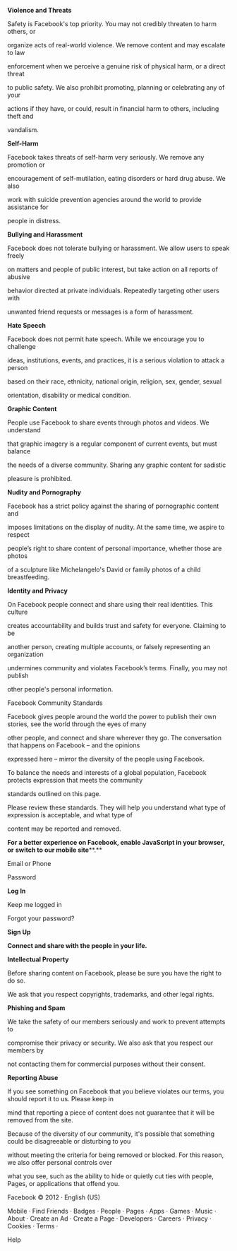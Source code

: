 **Violence and Threats**

Safety is Facebook's top priority. You may not credibly threaten to harm others, or

organize acts of real-world violence. We remove content and may escalate to law

enforcement when we perceive a genuine risk of physical harm, or a direct threat

to public safety. We also prohibit promoting, planning or celebrating any of your

actions if they have, or could, result in financial harm to others, including theft and

vandalism.

**Self-Harm**

Facebook takes threats of self-harm very seriously. We remove any promotion or

encouragement of self-mutilation, eating disorders or hard drug abuse. We also

work with suicide prevention agencies around the world to provide assistance for

people in distress.

**Bullying and Harassment**

Facebook does not tolerate bullying or harassment. We allow users to speak freely

on matters and people of public interest, but take action on all reports of abusive

behavior directed at private individuals. Repeatedly targeting other users with

unwanted friend requests or messages is a form of harassment.

**Hate Speech**

Facebook does not permit hate speech. While we encourage you to challenge

ideas, institutions, events, and practices, it is a serious violation to attack a person

based on their race, ethnicity, national origin, religion, sex, gender, sexual

orientation, disability or medical condition.

**Graphic Content**

People use Facebook to share events through photos and videos. We understand

that graphic imagery is a regular component of current events, but must balance

the needs of a diverse community. Sharing any graphic content for sadistic

pleasure is prohibited.

**Nudity and Pornography**

Facebook has a strict policy against the sharing of pornographic content and

imposes limitations on the display of nudity. At the same time, we aspire to respect

people’s right to share content of personal importance, whether those are photos

of a sculpture like Michelangelo's David or family photos of a child breastfeeding.

**Identity and Privacy**

On Facebook people connect and share using their real identities. This culture

creates accountability and builds trust and safety for everyone. Claiming to be

another person, creating multiple accounts, or falsely representing an organization

undermines community and violates Facebook’s terms. Finally, you may not publish

other people's personal information.

Facebook Community Standards

Facebook gives people around the world the power to publish their own stories, see the world through the eyes of many

other people, and connect and share wherever they go. The conversation that happens on Facebook – and the opinions

expressed here – mirror the diversity of the people using Facebook. 

To balance the needs and interests of a global population, Facebook protects expression that meets the community

standards outlined on this page. 

Please review these standards. They will help you understand what type of expression is acceptable, and what type of

content may be reported and removed.

**For a better experience on Facebook, enable JavaScript in your browser, or** **switch to our mobile site****.**

Email or Phone

Password

**Log In**

Keep me logged in

Forgot your password?

**Sign Up**

**Connect and share with the people in your life.**

**Intellectual Property**

Before sharing content on Facebook, please be sure you have the right to do so.

We ask that you respect copyrights, trademarks, and other legal rights.

**Phishing and Spam**

We take the safety of our members seriously and work to prevent attempts to

compromise their privacy or security. We also ask that you respect our members by

not contacting them for commercial purposes without their consent.

**Reporting Abuse**

If you see something on Facebook that you believe violates our terms, you should report it to us. Please keep in

mind that reporting a piece of content does not guarantee that it will be removed from the site. 

Because of the diversity of our community, it's possible that something could be disagreeable or disturbing to you

without meeting the criteria for being removed or blocked. For this reason, we also offer personal controls over

what you see, such as the ability to hide or quietly cut ties with people, Pages, or applications that offend you.

Facebook © 2012 · English (US)

Mobile · Find Friends · Badges · People · Pages · Apps · Games · Music · About · Create an Ad · Create a Page · Developers · Careers · Privacy · Cookies · Terms ·

Help
